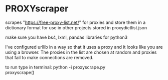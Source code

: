# PROXYscraper
scrapes  "https://free-proxy-list.net/" for proxies and store them in a dictionary format for use in other projects
stored in proxydictlist.json

make sure you have bs4, lxml, pandas libraries for python3 

I've configured urllib in a way so that it uses a proxy and it looks like you are using a browser.
The proxies in the list are chosen at random and proxies that fail to make connections are removed. 

to run type in terminal:
python -i proxyscrape.py\
proxyscrape()
